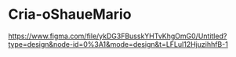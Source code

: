 # Cria-oShaueMario
https://www.figma.com/file/ykDG3FBusskYHTvKhgOmG0/Untitled?type=design&node-id=0%3A1&mode=design&t=LFLul12HjuzihhfB-1
